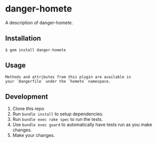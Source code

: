 # danger-homete

A description of danger-homete.

## Installation

    $ gem install danger-homete

## Usage

    Methods and attributes from this plugin are available in
    your `Dangerfile` under the `homete` namespace.

## Development

1. Clone this repo
2. Run `bundle install` to setup dependencies.
3. Run `bundle exec rake spec` to run the tests.
4. Use `bundle exec guard` to automatically have tests run as you make changes.
5. Make your changes.
